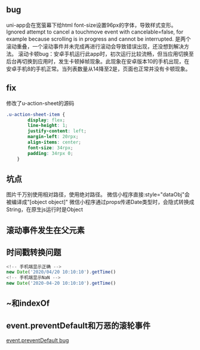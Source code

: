 ## bug
uni-app会在宽萤幕下给html font-size设置96px的字体，导致样式变形。
Ignored attempt to cancel a touchmove event with cancelable=false, for example because scrolling is in progress and cannot be interrupted.
是两个滚动重叠，一个滚动事件并未完成再进行滚动会导致错误出现，还没想到解决方法。
滚动卡顿bug：安卓手机运行此app时，初次运行比较流畅，但当应用切换至后台再切换到应用时，发生卡顿掉帧现象。此现象在安卓版本10的手机出现，在安卓手机8的手机正常。当列表数量从14降至2是，页面也正常并没有卡顿现象。

## fix
修改了u-action-sheet的源码
```css
.u-action-sheet-item {
		display: flex;
		line-height: 1;
		justify-content: left;
		margin-left: 20rpx;
		align-items: center;
		font-size: 34rpx;
		padding: 34rpx 0;
	}
```

## 坑点
图片千万别使用相对路径，使用绝对路径。
微信小程序直接:style="dataObj"会被编译成"[object object]"
微信小程序通过props传递Date类型时，会隐式转换成String，在原生js运行时是Object

## 滚动事件发生在父元素

## 时间戳转换问题
```js
<!-- 手机端显示正确 -->
new Date('2020/04/20 10:10:10').getTime()
<!-- 手机端显示NaN -->
new Date('2020-04-20 10:10:10').getTime()
```
## ~和indexOf

## event.preventDefault和万恶的滚轮事件
[event.preventDefault bug](https://ask.dcloud.net.cn/question/88063)